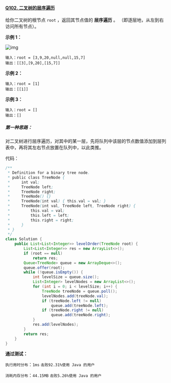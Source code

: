 #### [Q102. 二叉树的层序遍历](https://leetcode.cn/problems/binary-tree-level-order-traversal/?envType=study-plan-v2&envId=top-100-liked)

给你二叉树的根节点 `root` ，返回其节点值的 **层序遍历** 。 （即逐层地，从左到右访问所有节点）。



**示例 1：**

![img](https://assets.leetcode.com/uploads/2021/02/19/tree1.jpg)

```
输入：root = [3,9,20,null,null,15,7]
输出：[[3],[9,20],[15,7]]
```

**示例 2：**

```
输入：root = [1]
输出：[[1]]
```

**示例 3：**

```
输入：root = []
输出：[]
```

 

##### 第一种思路：

对二叉树进行层序遍历，对其中的某一层，先将队列中该层的节点数值添加到层列表中，再将其左右节点放置在队列中，以此类推。

代码：

```java
/**
 * Definition for a binary tree node.
 * public class TreeNode {
 *     int val;
 *     TreeNode left;
 *     TreeNode right;
 *     TreeNode() {}
 *     TreeNode(int val) { this.val = val; }
 *     TreeNode(int val, TreeNode left, TreeNode right) {
 *         this.val = val;
 *         this.left = left;
 *         this.right = right;
 *     }
 * }
 */
class Solution {
    public List<List<Integer>> levelOrder(TreeNode root) {
        List<List<Integer>> res = new ArrayList<>();
        if (root == null)
            return res;
        Queue<TreeNode> queue = new ArrayDeque<>();
        queue.offer(root);
        while (!queue.isEmpty()) {
            int levelSize = queue.size();
            List<Integer> levelNodes = new ArrayList<>();
            for (int i = 0; i < levelSize; i++) {
                TreeNode treeNode = queue.poll();
                levelNodes.add(treeNode.val);
                if (treeNode.left != null)
                    queue.add(treeNode.left);
                if (treeNode.right != null)
                    queue.add(treeNode.right);
            }
            res.add(levelNodes);
        }
        return res;
    }
}
```

**通过测试：**

`执行用时分布`：`1ms`			`击败92.31%使用 Java 的用户`

`消耗内存分布`：`44.15MB`	`击败5.26%使用 Java 的用户`